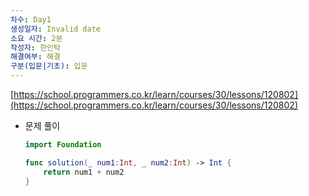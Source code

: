 ```yaml
---
차수: Day1
생성일자: Invalid date
소요 시간: 2분
작성자: 한인탁
해결여부: 해결
구분(입문|기초): 입문
---
```

[https://school.programmers.co.kr/learn/courses/30/lessons/120802](https://school.programmers.co.kr/learn/courses/30/lessons/120802)

  

- 문제 풀이
    
    ```Swift
    import Foundation
    
    func solution(_ num1:Int, _ num2:Int) -> Int {
        return num1 + num2
    }
    ```